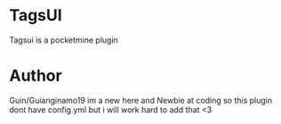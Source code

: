 # TagsUI
Tagsui is a pocketmine plugin

# Author
Guin/Guianginamo19 im a new here and Newbie at coding so this plugin dont have config.yml but i will work hard to add that <3
